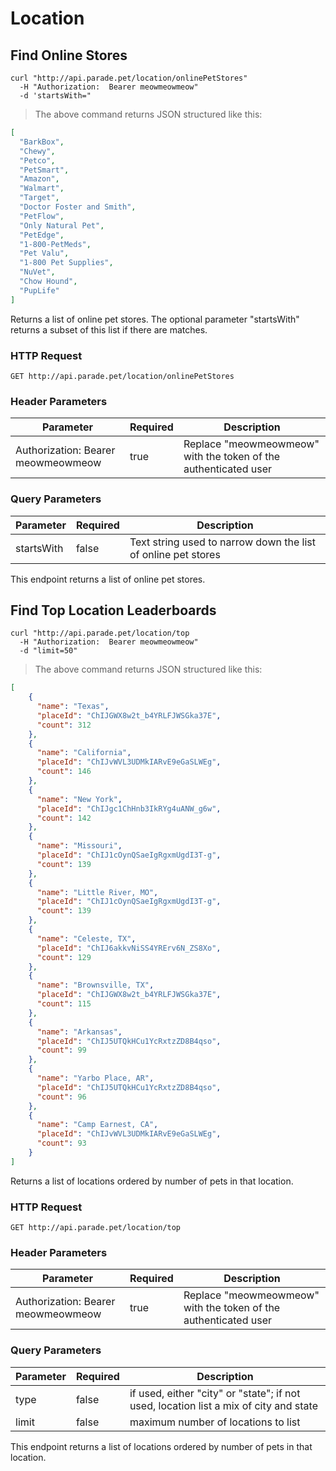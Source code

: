# Location

## Find Online Stores

```shell
curl "http://api.parade.pet/location/onlinePetStores"
  -H "Authorization:  Bearer meowmeowmeow"
  -d 'startsWith="
```

> The above command returns JSON structured like this:

```json 
[
  "BarkBox",
  "Chewy",
  "Petco",
  "PetSmart",
  "Amazon",
  "Walmart",
  "Target",
  "Doctor Foster and Smith",
  "PetFlow",
  "Only Natural Pet",
  "PetEdge",
  "1-800-PetMeds",
  "Pet Valu",
  "1-800 Pet Supplies",
  "NuVet",
  "Chow Hound",
  "PupLife"
]
```
Returns a list of online pet stores.  The optional parameter "startsWith" returns a subset of this list if there are matches.

### HTTP Request

`GET http://api.parade.pet/location/onlinePetStores`

### Header Parameters

Parameter | Required | Description
--------- | ------- | -----------
Authorization:  Bearer meowmeowmeow | true | Replace "meowmeowmeow" with the token of the authenticated user

### Query Parameters

Parameter | Required | Description
--------- | ------- | -----------
startsWith | false | Text string used to narrow down the list of online pet stores


<aside class="success">
This endpoint returns a list of online pet stores.
</aside>

## Find Top Location Leaderboards

```shell
curl "http://api.parade.pet/location/top
  -H "Authorization:  Bearer meowmeowmeow"
  -d "limit=50"
```

> The above command returns JSON structured like this:

```json 
[
    {
      "name": "Texas",
      "placeId": "ChIJGWX8w2t_b4YRLFJWSGka37E",
      "count": 312
    },
    {
      "name": "California",
      "placeId": "ChIJvWVL3UDMkIARvE9eGaSLWEg",
      "count": 146
    },
    {
      "name": "New York",
      "placeId": "ChIJgc1ChHnb3IkRYg4uANW_g6w",
      "count": 142
    },
    {
      "name": "Missouri",
      "placeId": "ChIJ1cOynQSaeIgRgxmUgdI3T-g",
      "count": 139
    },
    {
      "name": "Little River, MO",
      "placeId": "ChIJ1cOynQSaeIgRgxmUgdI3T-g",
      "count": 139
    },
    {
      "name": "Celeste, TX",
      "placeId": "ChIJ6akkvNiSS4YRErv6N_ZS8Xo",
      "count": 129
    },
    {
      "name": "Brownsville, TX",
      "placeId": "ChIJGWX8w2t_b4YRLFJWSGka37E",
      "count": 115
    },
    {
      "name": "Arkansas",
      "placeId": "ChIJ5UTQkHCu1YcRxtzZD8B4qso",
      "count": 99
    },
    {
      "name": "Yarbo Place, AR",
      "placeId": "ChIJ5UTQkHCu1YcRxtzZD8B4qso",
      "count": 96
    },
    {
      "name": "Camp Earnest, CA",
      "placeId": "ChIJvWVL3UDMkIARvE9eGaSLWEg",
      "count": 93
    }
]
```
Returns a list of locations ordered by number of pets in that location.

### HTTP Request

`GET http://api.parade.pet/location/top`

### Header Parameters

Parameter | Required | Description
--------- | ------- | -----------
Authorization:  Bearer meowmeowmeow | true | Replace "meowmeowmeow" with the token of the authenticated user

### Query Parameters

Parameter | Required | Description
--------- | ------- | -----------
type | false |  if used, either "city" or "state"; if not used, location list a mix of city and state
limit | false | maximum number of locations to list


<aside class="success">
This endpoint returns a list of locations ordered by number of pets in that location.
</aside>